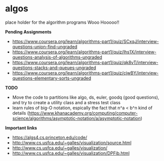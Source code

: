 # algos
place holder for the algorithm programs
Wooo Hooooo!!

**Pending Assignments**
- https://www.coursera.org/learn/algorithms-part1/quiz/SCxqJ/interview-questions-union-find-ungraded
- https://www.coursera.org/learn/algorithms-part1/quiz/lhs1X/interview-questions-analysis-of-algorithms-ungraded
- https://www.coursera.org/learn/algorithms-part1/quiz/qk8vT/interview-questions-stacks-and-queues-ungraded
- https://www.coursera.org/learn/algorithms-part1/quiz/cjwBY/interview-questions-elementary-sorts-ungraded

**TODO**
- Move the code to partitions like algo, ds, euler, goodq (good questions), and try to create a utility class and a stress test class
- learn rules of big-O notation, espically the fact that n^a < b^n kind of details (https://www.khanacademy.org/computing/computer-science/algorithms/asymptotic-notation/a/asymptotic-notation)

**Important links**
- https://algs4.cs.princeton.edu/code/
- http://www.cs.usfca.edu/~galles/visualization/source.html
- http://www.cs.usfca.edu/~galles/visualization/
- http://www.cs.usfca.edu/~galles/visualization/DPFib.html

